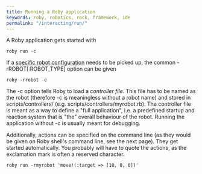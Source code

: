 ```yaml
---
title: Running a Roby application
keywords: roby, robotics, rock, framework, ide
permalink: "/interacting/run/"
---
```


A Roby application gets started with

~~~
roby run -c
~~~

If a [specific robot configuration](../building/file_layout.html) needs to be
picked up, the common -rROBOT\[:ROBOT_TYPE] option can be given

~~~
roby -rrobot -c
~~~

The -c option tells Roby to load a _controller file_. This file has to be named
as the robot (therefore -c is meaningless without a robot name) and stored in
scripts/controllers/ (e.g. scripts/controllers/myrobot.rb). The controller file
is meant as a way to define a "full application", i.e. a predefined startup and
reaction system that is "the" overall behaviour of the robot. Running the
application without -c is usually meant for debugging.

Additionally, actions can be specified on the command line (as they would be
given on Roby shell's command line, see the next page). They get started
automatically. You probably will have to quote the actions, as the exclamation
mark is often a reserved character.

~~~
roby run -rmyrobot 'move!(:target => [10, 0, 0])'
~~~
